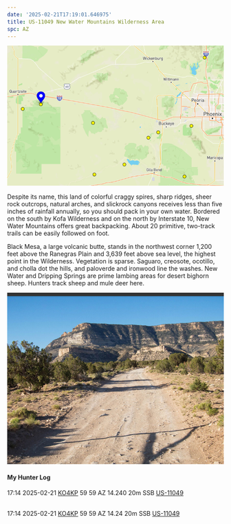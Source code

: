 ```yaml
---
date: '2025-02-21T17:19:01.646975'
title: US-11049 New Water Mountains Wilderness Area
spc: AZ
---
```


![pasted_image.png](/static/pasted_image_0026.png)

Despite its name, this land of colorful craggy spires, sharp ridges, sheer rock outcrops, natural arches, and slickrock canyons receives less than five inches of rainfall annually, so you should pack in your own water. Bordered on the south by Kofa Wilderness and on the north by Interstate 10, New Water Mountains offers great backpacking. About 20 primitive, two-track trails can be easily followed on foot.

Black Mesa, a large volcanic butte, stands in the northwest corner 1,200 feet above the Ranegras Plain and 3,639 feet above sea level, the highest point in the Wilderness. Vegetation is sparse. Saguaro, creosote, ocotillo, and cholla dot the hills, and paloverde and ironwood line the washes. New Water and Dripping Springs are prime lambing areas for desert bighorn sheep. Hunters track sheep and mule deer here.

![pasted_image001.png](/static/pasted_image001_0023.png)



#### My Hunter Log
17:14    2025-02-21    [KO4KP](https://qrz.com/db/KO4KP)    59    59    AZ    14.240    20m    SSB    [US-11049](https://pota.app/#/park/US-11049)

<BR>17:14	2025-02-21	[KO4KP](https://qrz.com/db/KO4KP)	59	59	AZ	14.24	20m	SSB	[US-11049](https://pota.app/#/park/US-11049)
